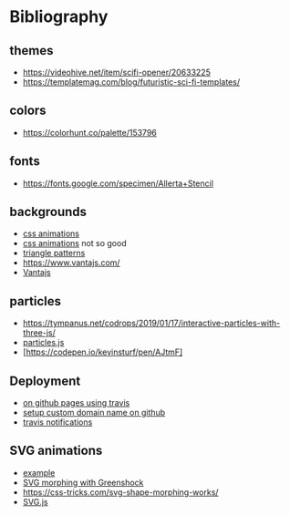 # Bibliography

## themes

- https://videohive.net/item/scifi-opener/20633225
- https://templatemag.com/blog/futuristic-sci-fi-templates/

## colors

- https://colorhunt.co/palette/153796

## fonts

- https://fonts.google.com/specimen/Allerta+Stencil

## backgrounds

- [css animations](https://freefrontend.com/css-animated-backgrounds/)
- [css animations](https://1stwebdesigner.com/15-css-background-effects/) not so good
- [triangle patterns](https://onaircode.com/background-pattern-animation-code-snippets/)
- https://www.vantajs.com/
- [Vantajs](https://github.com/tengbao/vanta)

## particles

- https://tympanus.net/codrops/2019/01/17/interactive-particles-with-three-js/
- [particles.js](https://github.com/VincentGarreau/particles.js/)
- [https://codepen.io/kevinsturf/pen/AJtmF]

## Deployment

- [on github pages using travis](https://docs.travis-ci.com/user/deployment/pages/)
- [setup custom domain name on github](https://help.github.com/en/github/working-with-github-pages/managing-a-custom-domain-for-your-github-pages-site)
- [travis notifications](https://docs.travis-ci.com/user/notifications/)

## SVG animations

- [example](https://codepen.io/chriscoyier/pen/NRwANp)
- [SVG morphing with Greenshock](https://greensock.com/morphSVG)
- https://css-tricks.com/svg-shape-morphing-works/
- [SVG.js](https://svgjs.com/docs/2.7/animating/#animate)